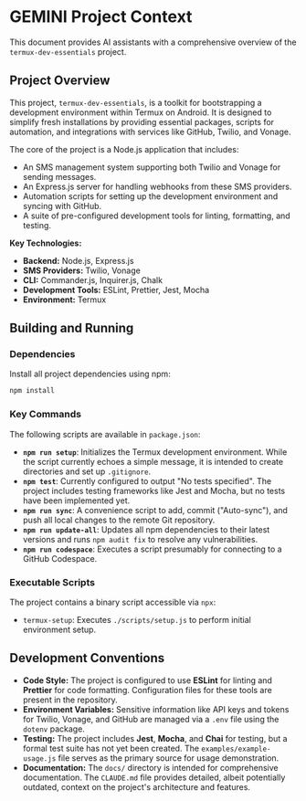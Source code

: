 # GEMINI Project Context

This document provides AI assistants with a comprehensive overview of the `termux-dev-essentials` project.

## Project Overview

This project, `termux-dev-essentials`, is a toolkit for bootstrapping a development environment within Termux on Android. It is designed to simplify fresh installations by providing essential packages, scripts for automation, and integrations with services like GitHub, Twilio, and Vonage.

The core of the project is a Node.js application that includes:
- An SMS management system supporting both Twilio and Vonage for sending messages.
- An Express.js server for handling webhooks from these SMS providers.
- Automation scripts for setting up the development environment and syncing with GitHub.
- A suite of pre-configured development tools for linting, formatting, and testing.

**Key Technologies:**
- **Backend:** Node.js, Express.js
- **SMS Providers:** Twilio, Vonage
- **CLI:** Commander.js, Inquirer.js, Chalk
- **Development Tools:** ESLint, Prettier, Jest, Mocha
- **Environment:** Termux

## Building and Running

### Dependencies

Install all project dependencies using npm:
```bash
npm install
```

### Key Commands

The following scripts are available in `package.json`:

- **`npm run setup`**: Initializes the Termux development environment. While the script currently echoes a simple message, it is intended to create directories and set up `.gitignore`.
- **`npm test`**: Currently configured to output "No tests specified". The project includes testing frameworks like Jest and Mocha, but no tests have been implemented yet.
- **`npm run sync`**: A convenience script to add, commit ("Auto-sync"), and push all local changes to the remote Git repository.
- **`npm run update-all`**: Updates all npm dependencies to their latest versions and runs `npm audit fix` to resolve any vulnerabilities.
- **`npm run codespace`**: Executes a script presumably for connecting to a GitHub Codespace.

### Executable Scripts

The project contains a binary script accessible via `npx`:
- `termux-setup`: Executes `./scripts/setup.js` to perform initial environment setup.

## Development Conventions

- **Code Style:** The project is configured to use **ESLint** for linting and **Prettier** for code formatting. Configuration files for these tools are present in the repository.
- **Environment Variables:** Sensitive information like API keys and tokens for Twilio, Vonage, and GitHub are managed via a `.env` file using the `dotenv` package.
- **Testing:** The project includes **Jest**, **Mocha**, and **Chai** for testing, but a formal test suite has not yet been created. The `examples/example-usage.js` file serves as the primary source for usage demonstration.
- **Documentation:** The `docs/` directory is intended for comprehensive documentation. The `CLAUDE.md` file provides detailed, albeit potentially outdated, context on the project's architecture and features.